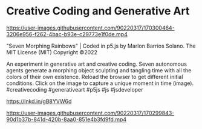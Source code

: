 # Creative Coding and Generative Art

https://user-images.githubusercontent.com/90220317/170300464-3206e956-f262-4bac-b93e-c29773e1f0de.mp4


"Seven Morphing Rainbows" | Coded in p5.js by Marlon Barrios Solano. The MIT License (MIT) Copyright ©2022

An experiment in generative art and creative coding. Seven autonomous agents generate a morphing object sculpting and tangling time with all the colors of their own existence.
Reload the browser to get different initial conditions.
Click on the image to capture a unique moment in time (image).
#creativecoding #generativeart #p5js #js #jsdeveloper

https://lnkd.in/gB8YVW6d












https://user-images.githubusercontent.com/90220317/170299843-90d1b37b-841d-420b-8aa0-851e4b3fd9fd.mp4
